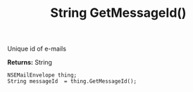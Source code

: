 ﻿---
uid: crmscript_ref_NSEMailEnvelope_GetMessageId
title: String GetMessageId()
intellisense: NSEMailEnvelope.GetMessageId
keywords: NSEMailEnvelope, GetMessageId
so.topic: reference
---

Unique id of e-mails

**Returns:** String


```crmscript
NSEMailEnvelope thing;
String messageId  = thing.GetMessageId();
```


